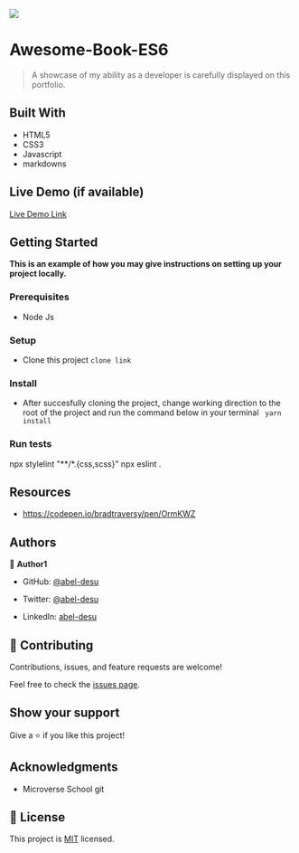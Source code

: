 
![](https://img.shields.io/badge/Microverse-blueviolet)

# Awesome-Book-ES6

> A showcase of my ability as a developer is carefully displayed on this portfolio.

## Built With

- HTML5
- CSS3
- Javascript
- markdowns

## Live Demo (if available)

[Live Demo Link](https://abel-desu.github.io/Awesome-book-ES6/)

## Getting Started

**This is an example of how you may give instructions on setting up your project locally.**

### Prerequisites
- Node Js

### Setup
- Clone this project 
`clone link`

### Install
- After succesfully cloning the project, change working direction to the root of the project and run the command below in your terminal
` yarn install`
<!-- ### Usage -->

### Run tests
npx stylelint "**/*.{css,scss}"
npx eslint .
<!-- ### Deployment -->

## Resources
- https://codepen.io/bradtraversy/pen/OrmKWZ

## Authors

👤 **Author1**

- GitHub: [@abel-desu](https://github.com/abel-desu)
- Twitter: [@abel-desu](https://twitter.com/abeldesagn)

- LinkedIn: [abel-desu](https://linkedin.com/in/abeldesagn)



## 🤝 Contributing

Contributions, issues, and feature requests are welcome!

Feel free to check the [issues page](../../issues/).

## Show your support

Give a ⭐️ if you like this project!

## Acknowledgments

- Microverse School git

## 📝 License

This project is [MIT](./MIT.md) licensed.
